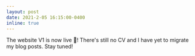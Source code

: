 ```yaml
---
layout: post
date: 2021-2-05 16:15:00-0400
inline: true
---
```


The website V1 is now live :raised_hands:! There's still no CV and I have yet to migrate my blog posts. Stay tuned!
